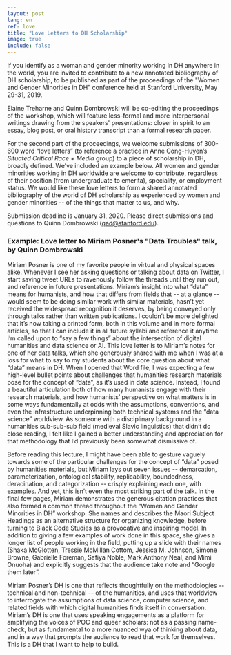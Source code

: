 ```yaml
---
layout: post
lang: en
ref: love
title: "Love Letters to DH Scholarship"
image: true
include: false
---
```


If you identify as a woman and gender minority working in DH anywhere in the world, you are invited to contribute to a new annotated bibliography of DH scholarship, to be published as part of the proceedings of the "Women and Gender Minorities in DH" conference held at Stanford University, May 29-31, 2019.

<!-- Read more -->

Elaine Treharne and Quinn Dombrowski will be co-editing the proceedings of the workshop, which will feature less-formal and more interpersonal writings drawing from the speakers' presentations: closer in spirit to an essay, blog post, or oral history transcript than a formal research paper. 

For the second part of the proceedings, we welcome submissions of 300-600 word “love letters” (to reference a practice in Anne Cong-Huyen’s *Situated Critical Race + Media* group) to a piece of scholarship in DH, broadly defined. We’ve included an example below. All women and gender minorities working in DH worldwide are welcome to contribute, regardless of their position (from undergraduate to emerita), speciality, or employment status. We would like these love letters to form a shared annotated bibliography of the world of DH scholarship as experienced by women and gender minorities -- of the things that matter to us, and why.

Submission deadline is January 31, 2020. Please direct submissions and questions to Quinn Dombrowski (qad@stanford.edu).

### Example: Love letter to Miriam Posner's "Data Troubles" talk, by Quinn Dombrowski
Miriam Posner is one of my favorite people in virtual and physical spaces alike. Whenever I see her asking questions or talking about data on Twitter, I start saving tweet URLs to ravenously follow the threads until they run out, and reference in future presentations. Miriam’s insight into what “data” means for humanists, and how that differs from fields that -- at a glance -- would seem to be doing similar work with similar materials, hasn’t yet received the widespread recognition it deserves, by being conveyed only through talks rather than written publications. I couldn’t be more delighted that it’s now taking a printed form, both in this volume and in more formal articles, so that I can include it in all future syllabi and reference it anytime I’m called upon to “say a few things” about the intersection of digital humanities and data science or AI. This love letter is to Miriam’s notes for one of her data talks, which she generously shared with me when I was at a loss for what to say to my students about the core question about what “data” means in DH. When I opened that Word file, I was expecting a few high-level bullet points about challenges that humanities research materials pose for the concept of “data”, as it’s used in data science. Instead, I found a beautiful articulation both of how many humanists engage with their research materials, and how humanists’ perspective on what matters is in some ways fundamentally at odds with the assumptions, conventions, and even the infrastructure underpinning both technical systems and the “data science” worldview. As someone with a disciplinary background in a humanities sub-sub-sub field (medieval Slavic linguistics) that didn’t do close reading, I felt like I gained a better understanding and appreciation for that methodology that I’d previously been somewhat dismissive of. 

Before reading this lecture, I might have been able to gesture vaguely towards some of the particular challenges for the concept of “data” posed by humanities materials, but Miriam lays out seven issues -- demarcation, parameterization, ontological stability, replicability, boundedness, deracination, and categorization -- crisply explaining each one, with examples. And yet, this isn’t even the most striking part of the talk. In the final few pages, Miriam demonstrates the generous citation practices that also formed a common thread throughout the “Women and Gender Minorities in DH” workshop. She names and describes the Maori Subject Headings as an alternative structure for organizing knowledge, before turning to Black Code Studies as a provocative and inspiring model. In addition to giving a few examples of work done in this space, she gives a longer list of people working in the field, putting up a slide with their names (Shaka McGlotten, Tressie McMillan Cottom, Jessica M. Johnson, Simone Browne, Gabrielle Foreman, Safiya Noble, Mark Anthony Neal, and Mimi Onuoha) and explicitly suggests that the audience take note and “Google them later”.

Miriam Posner’s DH is one that reflects thoughtfully on the methodologies -- technical and non-technical -- of the humanities, and uses that worldview to interrogate the assumptions of data science, computer science, and related fields with which digital humanities finds itself in conversation. Miriam’s DH is one that uses speaking engagements as a platform for amplifying the voices of POC and queer scholars: not as a passing name-check, but as fundamental to a more nuanced wya of thinking about data, and in a way that prompts the audience to read that work for themselves. This is a DH that I want to help to build.
